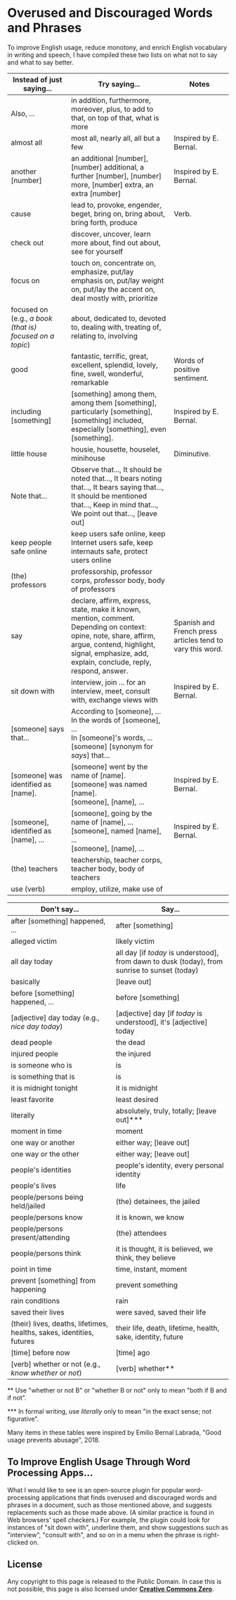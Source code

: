 # Overused and Discouraged Words and Phrases

To improve English usage, reduce monotony, and enrich English vocabulary in writing and speech, I have compiled these two lists on what not to say and what to say better.

| Instead of just saying... | Try saying... | Notes |
 --- | --- | -- |
| Also, ... | in addition, furthermore, moreover, plus, to add to that, on top of that, what is more | |
| almost all | most all, nearly all, all but a few | Inspired by E. Bernal. |
| another [number] | an additional [number], [number] additional, a further [number], [number] more, [number] extra, an extra [number] | Inspired by E. Bernal. |
| cause | lead to, provoke, engender, beget, bring on, bring about, bring forth, produce | Verb. |
| check out | discover, uncover, learn more about, find out about, see for yourself | |
| focus on | touch on, concentrate on, emphasize, put/lay emphasis on, put/lay weight on, put/lay the accent on, deal mostly with, prioritize | |
| focused on (e.g., _a book (that is) focused on a topic_) | about, dedicated to, devoted to, dealing with, treating of, relating to, involving | |
| good | fantastic, terrific, great, excellent, splendid, lovely, fine, swell, wonderful, remarkable | Words of positive sentiment. |
| including [something] | [something] among them, among them [something], particularly [something], [something] included, especially [something], even [something]. | Inspired by E. Bernal. |
| little house | housie, housette, houselet, minihouse | Diminutive. |
| Note that... | Observe that..., It should be noted that..., It bears noting that..., It bears saying that..., It should be mentioned that..., Keep in mind that..., We point out that..., [leave out] | |
| keep people safe online | keep users safe online, keep Internet users safe, keep internauts safe, protect users online | |
| (the) professors | professorship, professor corps, professor body, body of professors | |
| say | declare, affirm, express, state, make it known, mention, comment.<br>Depending on context: opine, note, share, affirm, argue, contend, highlight, signal, emphasize, add, explain, conclude, reply, respond, answer. | Spanish and French press articles tend to vary this word. |
| sit down with | interview, join ... for an interview, meet, consult with, exchange views with | Inspired by E. Bernal. |
| [someone] says that... | According to [someone], ...<br>In the words of [someone], ...<br>In [someone]'s words, ...<br>[someone] [synonym for _says_] that... | |
| [someone] was identified as [name]. | [someone] went by the name of [name].<br>[someone] was named [name].<br>[someone], [name], ... | Inspired by E. Bernal. |
| [someone], identified as [name], ... | [someone], going by the name of [name], ...<br>[someone], named [name], ...<br>[someone], [name], ... | Inspired by E. Bernal. |
| (the) teachers | teachership, teacher corps, teacher body, body of teachers | |
| use (verb) | employ, utilize, make use of | |

| Don't say... | Say... |
 --- | --- |
| after [something] happened, ... | after [something] |
| alleged victim | likely victim |
| all day today | all day [if _today_ is understood], from dawn to dusk (today), from sunrise to sunset (today) |
| basically | [leave out] |
| before [something] happened, ... | before [something] |
| [adjective] day today (e.g., _nice day today_) | [adjective] day [if _today_ is understood], it's [adjective] today |
| dead people | the dead |
| injured people | the injured |
| is someone who is | is |
| is something that is | is |
| it is midnight tonight | it is midnight |
| least favorite | least desired |
| literally | absolutely, truly, totally; [leave out]\*\*\* |
| moment in time | moment |
| one way or another | either way; [leave out] |
| one way or the other | either way; [leave out] |
| people's identities | people's identity, every personal identity |
| people's lives | life |
| people/persons being held/jailed | (the) detainees, the jailed |
| people/persons know | it is known, we know |
| people/persons present/attending | (the) attendees |
| people/persons think | it is thought, it is believed, we think, they believe |
| point in time | time, instant, moment |
| prevent [something] from happening | prevent something |
| rain conditions | rain |
| saved their lives | were saved, saved their life |
| (their) lives, deaths, lifetimes, healths, sakes, identities, futures | their life, death, lifetime, health, sake, identity, future |
| [time] before now | [time] ago |
| [verb] whether or not (e.g., _know whether or not_) | [verb] whether\*\* |

\*\* Use "whether or not B" or "whether B or not" only to mean "both if B and if not".

\*\*\* In formal writing, use _literally_ only to mean "in the exact sense; not figurative".

Many items in these tables were inspired by Emilio Bernal Labrada, "Good usage prevents abusage", 2018.

<a id=To_Improve_English_Usage_Through_Word_Processing_Apps></a>

## To Improve English Usage Through Word Processing Apps...

What I would like to see is an open-source plugin for popular word-processing applications that finds overused and discouraged words and phrases in a document, such as those mentioned above, and suggests replacements such as those made above.  (A similar practice is found in Web browsers' spell checkers.)  For example, the plugin could look for instances of "sit down with", underline them, and show suggestions such as "interview", "consult with", and so on in a menu when the phrase is right-clicked on.

<a id=License></a>

## License

Any copyright to this page is released to the Public Domain.  In case this is not possible, this page is also licensed under [**Creative Commons Zero**](https://creativecommons.org/publicdomain/zero/1.0/).
